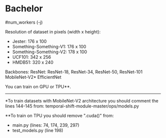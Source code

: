 # Bachelor

#num_workers (-j)

Resolution of dataset in pixels (width x height):
- Jester: 176 x 100
- Something-Something-V1: 176 x 100
- Something-Something-V2: 178 x 100
- UCF101: 342 x 256
- HMDB51: 320 x 240

Backbones:
ResNet: ResNet-18, ResNet-34, ResNet-50, ResNet-101
MobileNet-V2*
EfficientNet

You can train on GPU or TPU**.
_____________________________________________________________________________________________

*To train datasets with MobileNet-V2 architecture you should comment the lines 144-145 from:
temporal-shift-module-master/ops/models.py

**To train on TPU you should remove ".cuda()" from:
- main.py (lines: 74, 174, 239, 297)
- test_models.py (line 198)